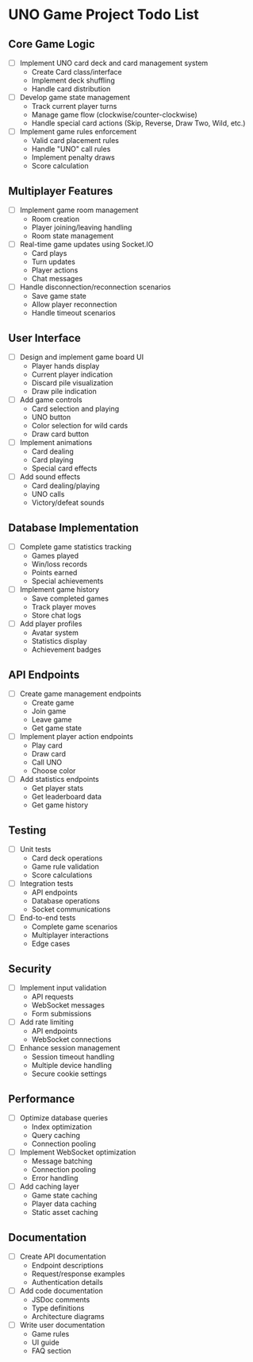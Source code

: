 # UNO Game Project Todo List

## Core Game Logic
- [ ] Implement UNO card deck and card management system
  - Create Card class/interface
  - Implement deck shuffling
  - Handle card distribution
- [ ] Develop game state management
  - Track current player turns
  - Manage game flow (clockwise/counter-clockwise)
  - Handle special card actions (Skip, Reverse, Draw Two, Wild, etc.)
- [ ] Implement game rules enforcement
  - Valid card placement rules
  - Handle "UNO" call rules
  - Implement penalty draws
  - Score calculation

## Multiplayer Features
- [ ] Implement game room management
  - Room creation
  - Player joining/leaving handling
  - Room state management
- [ ] Real-time game updates using Socket.IO
  - Card plays
  - Turn updates
  - Player actions
  - Chat messages
- [ ] Handle disconnection/reconnection scenarios
  - Save game state
  - Allow player reconnection
  - Handle timeout scenarios

## User Interface
- [ ] Design and implement game board UI
  - Player hands display
  - Current player indication
  - Discard pile visualization
  - Draw pile indication
- [ ] Add game controls
  - Card selection and playing
  - UNO button
  - Color selection for wild cards
  - Draw card button
- [ ] Implement animations
  - Card dealing
  - Card playing
  - Special card effects
- [ ] Add sound effects
  - Card dealing/playing
  - UNO calls
  - Victory/defeat sounds

## Database Implementation
- [ ] Complete game statistics tracking
  - Games played
  - Win/loss records
  - Points earned
  - Special achievements
- [ ] Implement game history
  - Save completed games
  - Track player moves
  - Store chat logs
- [ ] Add player profiles
  - Avatar system
  - Statistics display
  - Achievement badges

## API Endpoints
- [ ] Create game management endpoints
  - Create game
  - Join game
  - Leave game
  - Get game state
- [ ] Implement player action endpoints
  - Play card
  - Draw card
  - Call UNO
  - Choose color
- [ ] Add statistics endpoints
  - Get player stats
  - Get leaderboard data
  - Get game history

## Testing
- [ ] Unit tests
  - Card deck operations
  - Game rule validation
  - Score calculations
- [ ] Integration tests
  - API endpoints
  - Database operations
  - Socket communications
- [ ] End-to-end tests
  - Complete game scenarios
  - Multiplayer interactions
  - Edge cases

## Security
- [ ] Implement input validation
  - API requests
  - WebSocket messages
  - Form submissions
- [ ] Add rate limiting
  - API endpoints
  - WebSocket connections
- [ ] Enhance session management
  - Session timeout handling
  - Multiple device handling
  - Secure cookie settings

## Performance
- [ ] Optimize database queries
  - Index optimization
  - Query caching
  - Connection pooling
- [ ] Implement WebSocket optimization
  - Message batching
  - Connection pooling
  - Error handling
- [ ] Add caching layer
  - Game state caching
  - Player data caching
  - Static asset caching


## Documentation
- [ ] Create API documentation
  - Endpoint descriptions
  - Request/response examples
  - Authentication details
- [ ] Add code documentation
  - JSDoc comments
  - Type definitions
  - Architecture diagrams
- [ ] Write user documentation
  - Game rules
  - UI guide
  - FAQ section

